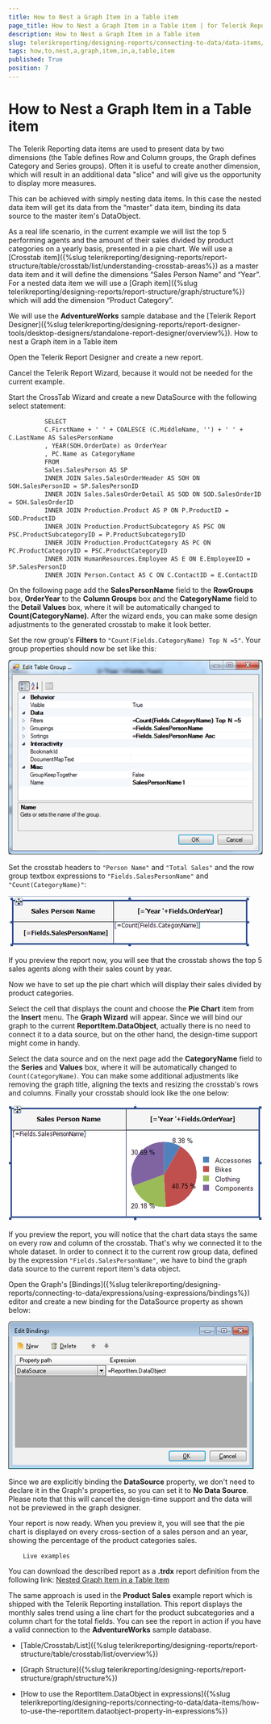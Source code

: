 ```yaml
---
title: How to Nest a Graph Item in a Table item
page_title: How to Nest a Graph Item in a Table item | for Telerik Reporting Documentation
description: How to Nest a Graph Item in a Table item
slug: telerikreporting/designing-reports/connecting-to-data/data-items/how-to-nest-a-graph-item-in-a-table-item
tags: how,to,nest,a,graph,item,in,a,table,item
published: True
position: 7
---
```


# How to Nest a Graph Item in a Table item



The Telerik Reporting data items are used to present data by two dimensions (the Table defines Row and Column groups, the Graph defines Category and Series groups).
        Often it is useful to create another dimension, which will result in an additional data "slice" and will give us the opportunity to display more measures.
      

This can be achieved with simply nesting data items. In this case the nested data item will get its data from the “master” data item,
        binding its data source to the master item's DataObject.
      

As a real life scenario, in the current example we will list the top 5 performing agents and the amount of their sales divided by product categories
        on a yearly basis, presented in a pie chart. We will use a [Crosstab item]({%slug telerikreporting/designing-reports/report-structure/table/crosstab/list/understanding-crosstab-areas%}) as a master data item and it will define the dimensions “Sales Person Name” and “Year”.
        For a nested data item we will use a [Graph item]({%slug telerikreporting/designing-reports/report-structure/graph/structure%}) which will add the dimension “Product Category”.
      

We will use the __AdventureWorks__ sample database and the [Telerik Report Designer]({%slug telerikreporting/designing-reports/report-designer-tools/desktop-designers/standalone-report-designer/overview%}).
      How to nest a Graph item in a Table item

Open the Telerik Report Designer and create a new report.

Cancel the Telerik Report Wizard, because it would not be needed for the current example.

Start the CrossTab Wizard and create a new DataSource with the following select statement:

	
              SELECT
              C.FirstName + ' ' + COALESCE (C.MiddleName, '') + ' ' + C.LastName AS SalesPersonName
              , YEAR(SOH.OrderDate) as OrderYear
              , PC.Name as CategoryName
              FROM
              Sales.SalesPerson AS SP
              INNER JOIN Sales.SalesOrderHeader AS SOH ON SOH.SalesPersonID = SP.SalesPersonID
              INNER JOIN Sales.SalesOrderDetail AS SOD ON SOD.SalesOrderID = SOH.SalesOrderID
              INNER JOIN Production.Product AS P ON P.ProductID = SOD.ProductID
              INNER JOIN Production.ProductSubcategory AS PSC ON PSC.ProductSubcategoryID = P.ProductSubcategoryID
              INNER JOIN Production.ProductCategory AS PC ON PC.ProductCategoryID = PSC.ProductCategoryID
              INNER JOIN HumanResources.Employee AS E ON E.EmployeeID = SP.SalesPersonID
              INNER JOIN Person.Contact AS C ON C.ContactID = E.ContactID
            



On the following page add the __SalesPersonName__ field to the __RowGroups__ box,
              __OrderYear__ to the __Column Groups__ box and the
              __CategoryName__ field to the __Detail Values__ box,
              where it will be automatically changed to __Count(CategoryName)__.
              After the wizard ends, you can make some design adjustments to the generated crosstab to make it look better.
            

Set the row group's __Filters__ to `"Count(Fields.CategoryName) Top N =5"`.
              Your group properties should now be set like this:
              
  ![di Nest Graph In Table Row Group Properties](images/DataItems/di_NestGraphInTable_RowGroupProperties.png)

Set the crosstab headers to `"Person Name"` and `"Total Sales"`
              and the row group textbox expressions to `"Fields.SalesPersonName"` and `"Count(CategoryName)"`:
              
  ![di Nest Graph In Table Cross Tab Layout](images/DataItems/di_NestGraphInTable_CrossTabLayout.png)

If you preview the report now, you will see that the crosstab shows the top 5 sales agents
              along with their sales count by year.
            

Now we have to set up the pie chart which will display their sales divided by product categories.
            

Select the cell that displays the count and choose the __Pie Chart__ item from the __Insert__ menu.
              The __Graph Wizard__ will appear. Since we will bind our graph to the current __ReportItem.DataObject__,
              actually there is no need to connect it to a data source, but on the other hand, the design-time support might come in handy.
            

Select the data source and on the next page add the __CategoryName__ field
              to the __Series__ and __Values__ box,
              where it will be automatically changed to `Count(CategoryName)`.
              You can make some additional adjustments like removing the graph title, aligning the texts
              and resizing the crosstab's rows and columns. Finally your crosstab should look like the one below:
              
  ![di Nest Graph In Table Crosstab With Graph](images/DataItems/di_NestGraphInTable_CrosstabWithGraph.png)

If you preview the report, you will notice that the chart data stays the same on every row and column of the crosstab.
              That's why we connected it to the whole dataset. In order to connect it to the current row group data,
              defined by the expression `"Fields.SalesPersonName"`, we have to bind the graph data source
              to the current report item's data object.
            

Open the Graph's [Bindings]({%slug telerikreporting/designing-reports/connecting-to-data/expressions/using-expressions/bindings%}) editor and create a new binding for the DataSource property as shown below:
              
  ![di Nest Graph In Table Bindings Editor](images/DataItems/di_NestGraphInTable_BindingsEditor.png)

Since we are explicitly binding the __DataSource__ property, we don't need to declare it
              in the Graph's properties, so you can set it to __No Data Source__. Please note that this will
              cancel the design-time support and the data will not be previewed in the graph designer.
            

Your report is now ready. When you preview it, you will see that the pie chart is displayed on every
              cross-section of a sales person and an year, showing the percentage of the product categories sales.
            
        Live examples
      

You can download the described report as a __.trdx__ report definition from the following link:
          [Nested Graph Item in a Table Item](http://blogs.telerik.com/docs/default-source/reporting/nestedgraphiteminatableitem583E43B84F9C.zip?sfvrsn=2)

The same approach is used in the __Product Sales__ example report which is shipped with the Telerik Reporting installation.
          This report displays the monthly sales trend using a line chart for the product subcategories and a column chart for the total fields.
          You can see the report in action if you have a valid connection to the __AdventureWorks__ sample database.
        

 * [Table/Crosstab/List]({%slug telerikreporting/designing-reports/report-structure/table/crosstab/list/overview%})

 * [Graph Structure]({%slug telerikreporting/designing-reports/report-structure/graph/structure%})

 * [How to use the ReportItem.DataObject in expressions]({%slug telerikreporting/designing-reports/connecting-to-data/data-items/how-to-use-the-reportitem.dataobject-property-in-expressions%})
